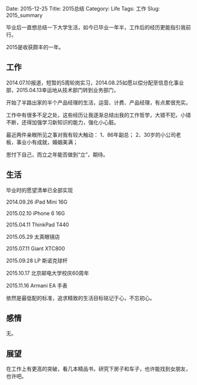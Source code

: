 ﻿Date: 2015-12-25
Title: 2015总结
Category: Life
Tags: 工作
Slug: 2015_summary

毕业后一直想总结一下大学生活，如今已毕业一年半，工作后的经历更能指引我前行。

2015是收获颇丰的一年。

## 工作
2014.07.10报道，短暂的5周轮岗实习，2014.08.25如愿以偿分配至信息化事业部，2015.04.13幸运地从技术部门转到业务部门，

开始了半路出家的半个产品经理的生活，运营、计费、产品经理，有点累很充实。

工作中有很多不足之处，这些经历让我逐渐总结出我的工作哲学，大错不犯，小错不断，还得加强学习新知识的能力，强化小心脏。

最近两件亲眼所见之事对我有较大触动：
1、86年副总；
2、30岁的小公司老板，事业小有成就，婚姻美满；

思忖下自己，而立之年能否做到“立”，期待。

## 生活
毕业时的愿望清单已全部实现

2014.09.26    iPad Mini 16G

2015.02.10    iPhone 6 16G

2015.04.11    ThinkPad T440

2015.05.29    太真眼镜店

2015.07.11    Giant XTC800

2015.09.28    LP 斯诺克球杆

2015.10.17    北京邮电大学校庆60周年

2015.11.16    Armani EA 手表

依然是最低配的标准，追求精致的生活目标铭记于心，不忘初心。

## 感情
无。
## 展望
在工作上有更高的突破，看几本精品书，研究下房子和车子，也许能找到女朋友，也许吧。
